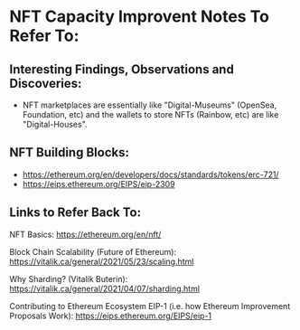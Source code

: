 # NFT Capacity Improvent Notes To Refer To:

## Interesting Findings, Observations and Discoveries:

- NFT marketplaces are essentially like "Digital-Museums" (OpenSea, Foundation, etc) and the wallets to store NFTs (Rainbow, etc) are like "Digital-Houses".

## NFT Building Blocks:
- https://ethereum.org/en/developers/docs/standards/tokens/erc-721/
- https://eips.ethereum.org/EIPS/eip-2309

## Links to Refer Back To:

NFT Basics:
https://ethereum.org/en/nft/

Block Chain Scalability (Future of Ethereum):
https://vitalik.ca/general/2021/05/23/scaling.html

Why Sharding? (Vitalik Buterin): 
https://vitalik.ca/general/2021/04/07/sharding.html

Contributing to Ethereum Ecosystem
EIP-1 (i.e. how Ethereum Improvement Proposals Work): 
https://eips.ethereum.org/EIPS/eip-1

